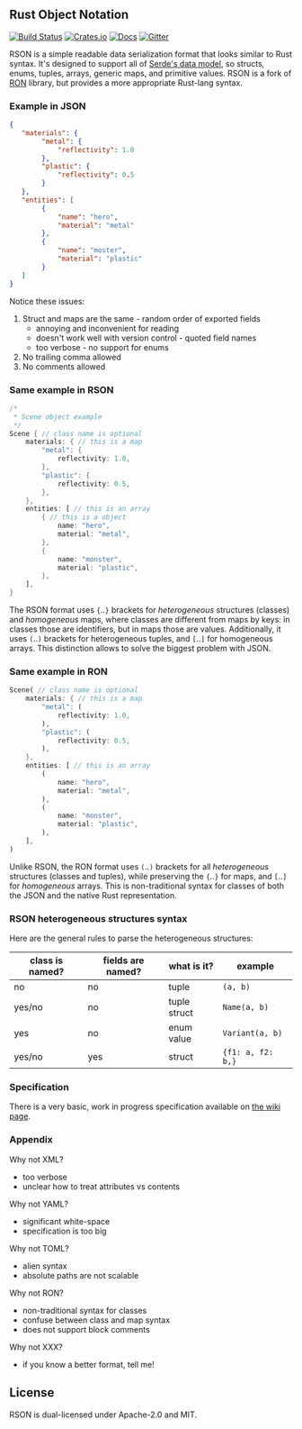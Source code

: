 ## Rust Object Notation

[![Build Status](https://travis-ci.org/rson-rs/rson.png?branch=master)](https://travis-ci.org/rson-rs/rson)
[![Crates.io](https://img.shields.io/crates/v/rson.svg)](https://crates.io/crates/rson_rs)
[![Docs](https://docs.rs/rson/badge.svg)](https://docs.rs/rson)
[![Gitter](https://badges.gitter.im/rson-rs/rson.svg)](https://gitter.im/rson-rs/rson)

RSON is a simple readable data serialization format that looks similar to Rust syntax.
It's designed to support all of [Serde's data model](https://serde.rs/data-model.html), so
structs, enums, tuples, arrays, generic maps, and primitive values. RSON is a fork of
[RON](https://github.com/ron-rs/ron) library, but provides a more appropriate Rust-lang syntax. 

### Example in JSON

```json
{
   "materials": {
        "metal": {
            "reflectivity": 1.0
        },
        "plastic": {
            "reflectivity": 0.5
        }
   },
   "entities": [
        {
            "name": "hero",
            "material": "metal"
        },
        {
            "name": "moster",
            "material": "plastic"
        }
   ]
}
```

Notice these issues:
  1. Struct and maps are the same
    - random order of exported fields
      - annoying and inconvenient for reading
      - doesn't work well with version control
    - quoted field names
      - too verbose
    - no support for enums
  2. No trailing comma allowed
  3. No comments allowed

### Same example in RSON

```rust
/*
 * Scene object example
 */
Scene { // class name is optional
    materials: { // this is a map
        "metal": {
            reflectivity: 1.0,
        },
        "plastic": {
            reflectivity: 0.5,
        },
    },
    entities: [ // this is an array
        { // this is a object
            name: "hero",
            material: "metal",
        },
        {
            name: "monster",
            material: "plastic",
        },
    ],
}
```

The RSON format uses `{`..`}` brackets for *heterogeneous* structures (classes) and
*homogeneous* maps, where classes are different from maps by keys: in classes those
are identifiers, but in maps those are values. Additionally, it uses `(`..`)` brackets
for heterogeneous tuples, and `[`..`]` for homogeneous arrays. This distinction allows
to solve the biggest problem with JSON.

### Same example in RON

```rust
Scene( // class name is optional
    materials: { // this is a map
        "metal": (
            reflectivity: 1.0,
        ),
        "plastic": (
            reflectivity: 0.5,
        ),
    },
    entities: [ // this is an array
        (
            name: "hero",
            material: "metal",
        ),
        (
            name: "monster",
            material: "plastic",
        ),
    ],
)
```

Unlike RSON, the RON format uses `(`..`)` brackets for all *heterogeneous* structures (classes
and tuples), while preserving the `{`..`}` for maps, and `[`..`]` for *homogeneous* arrays. This
is non-traditional syntax for classes of both the JSON and the native Rust representation.

### RSON heterogeneous structures syntax

Here are the general rules to parse the heterogeneous structures:

| class is named? | fields are named? | what is it?               | example             |
| --------------- | ------------------| ------------------------- | ------------------- |
| no              | no                | tuple                     | `(a, b)`            |
| yes/no          | no                | tuple struct              | `Name(a, b)`        |
| yes             | no                | enum value                | `Variant(a, b)`     |
| yes/no          | yes               | struct                    | `{f1: a, f2: b,}`   |

### Specification

There is a very basic, work in progress specification available on
[the wiki page](https://github.com/rson-rs/rson/wiki/Specification).

### Appendix

Why not XML?
  - too verbose
  - unclear how to treat attributes vs contents

Why not YAML?
  - significant white-space 
  - specification is too big

Why not TOML?
  - alien syntax
  - absolute paths are not scalable

Why not RON?
  - non-traditional syntax for classes
  - confuse between class and map syntax
  - does not support block comments

Why not XXX?
  - if you know a better format, tell me!

## License

RSON is dual-licensed under Apache-2.0 and MIT.

